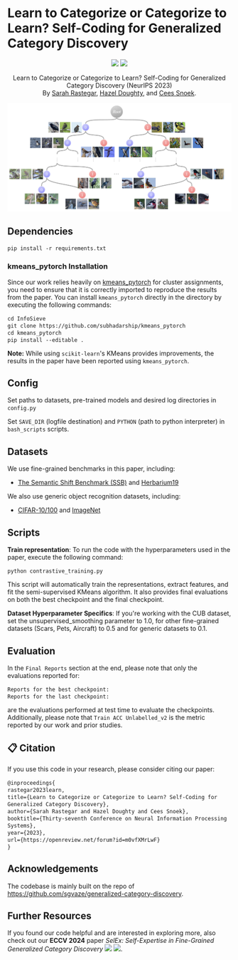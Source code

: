# Learn to Categorize or Categorize to Learn? Self-Coding for Generalized Category Discovery


<p align="center">
    <a href="https://openreview.net/forum?id=m0vfXMrLwF&noteId=m0vfXMrLwF"><img src="https://img.shields.io/badge/NeurIPS%2023-blue"></a>
    <a href="https://arxiv.org/abs/2310.19776"><img src="https://img.shields.io/badge/arXiv-2310.19776-red"></a>
</p>
<p align="center">
	Learn to Categorize or Categorize to Learn? Self-Coding for Generalized Category Discovery (NeurIPS 2023)<br>
  By
  <a href="https://sarahrastegar.github.io/">Sarah Rastegar</a>, 
  <a href="https://hazeldoughty.github.io/">Hazel Doughty</a>, and 
  <a href="https://www.ceessnoek.info/">Cees Snoek</a>.
</p>

![image](assets/tree.png)




## Dependencies

```
pip install -r requirements.txt
```

### kmeans_pytorch Installation
Since our work relies heavily on [kmeans_pytorch](https://github.com/subhadarship/kmeans_pytorch) for cluster assignments, you need to ensure that it is correctly imported to reproduce the results from the paper. You can install `kmeans_pytorch` directly in the directory by executing the following commands:

```
cd InfoSieve
git clone https://github.com/subhadarship/kmeans_pytorch
cd kmeans_pytorch
pip install --editable .
```

**Note:** While using `scikit-learn`'s KMeans provides improvements, the results in the paper have been reported using `kmeans_pytorch`.

## Config

Set paths to datasets, pre-trained models and desired log directories in ```config.py```

Set ```SAVE_DIR``` (logfile destination) and ```PYTHON``` (path to python interpreter) in ```bash_scripts``` scripts.


## Datasets

We use fine-grained benchmarks in this paper, including:                                                                                                                    
                                                                                                                                                                  
* [The Semantic Shift Benchmark (SSB)](https://github.com/sgvaze/osr_closed_set_all_you_need#ssb) and [Herbarium19](https://www.kaggle.com/c/herbarium-2019-fgvc6)

We also use generic object recognition datasets, including:

* [CIFAR-10/100](https://pytorch.org/vision/stable/datasets.html) and [ImageNet](https://image-net.org/download.php)


## Scripts

**Train representation**:
To run the code with the hyperparameters used in the paper, execute the following command:

```
python contrastive_training.py
```
This script will automatically train the representations, extract features, and fit the semi-supervised KMeans algorithm. It also provides final evaluations on both the best checkpoint and the final checkpoint.

**Dataset Hyperparameter Specifics**: If you're working with the CUB dataset, set the unsupervised_smoothing parameter to 1.0, for other fine-grained datasets (Scars, Pets, Aircraft) to 0.5 and for generic datasets to 0.1.

## Evaluation
In the `Final Reports` section at the end, please note that only the evaluations reported for:
```
Reports for the best checkpoint:
Reports for the last checkpoint:
```
are the evaluations performed at test time to evaluate the checkpoints. Additionally, please note that `Train ACC Unlabelled_v2` is the metric reported by our work and prior studies.

<!--```
bash bash_scripts/contrastive_train.sh
```

**Extract features**: Extract features to prepare for semi-supervised k-means. 
It will require changing the path for the model with which to extract features in ```warmup_model_dir```

```
bash bash_scripts/extract_features.sh
```

**Fit semi-supervised k-means**:

```
bash bash_scripts/k_means.sh
```

**-->

## <a name="cite"/> :clipboard: Citation

If you use this code in your research, please consider citing our paper:

```
@inproceedings{
rastegar2023learn,
title={Learn to Categorize or Categorize to Learn? Self-Coding for Generalized Category Discovery},
author={Sarah Rastegar and Hazel Doughty and Cees Snoek},
booktitle={Thirty-seventh Conference on Neural Information Processing Systems},
year={2023},
url={https://openreview.net/forum?id=m0vfXMrLwF}
}
```

## Acknowledgements

The codebase is mainly built on the repo of https://github.com/sgvaze/generalized-category-discovery.

## Further Resources
If you found our code helpful and are interested in exploring more, also check out our **ECCV 2024** paper *SelEx: Self-Expertise in Fine-Grained Generalized Category Discovery* <a href="https://www.arxiv.org/abs/2408.14371"><img src="https://img.shields.io/badge/arXiv-2408.14371-red"></a> <a href="https://github.com/SarahRastegar/SelEx"><img src="https://img.shields.io/badge/GitHub-SelEx-green"></a>.

